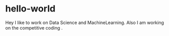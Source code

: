 # hello-world
Hey I like to work on Data Science and MachineLearning.
Also I am working on the competitive coding .
